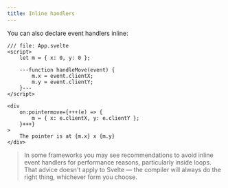 ```yaml
---
title: Inline handlers
---
```


You can also declare event handlers inline:

```svelte
/// file: App.svelte
<script>
	let m = { x: 0, y: 0 };

	---function handleMove(event) {
		m.x = event.clientX;
		m.y = event.clientY;
	}---
</script>

<div
	on:pointermove={+++(e) => {
		m = { x: e.clientX, y: e.clientY };
	}+++}
>
	The pointer is at {m.x} x {m.y}
</div>
```

> In some frameworks you may see recommendations to avoid inline event handlers for performance reasons, particularly inside loops. That advice doesn't apply to Svelte — the compiler will always do the right thing, whichever form you choose.
